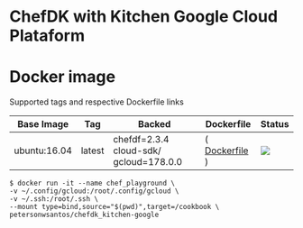 # ChefDK with Kitchen Google Cloud Plataform

#  Docker image

Supported tags and respective Dockerfile links

Base Image    |     Tag     |  Backed |  Dockerfile      |  Status
------------|-------------|--------|------------------|-------------------------------------
ubuntu:16.04   | latest      |  chefdf=2.3.4  cloud-sdk/ gcloud=178.0.0 |( [ Dockerfile ](https://github.com/petersonwsantos/chefdk_kitchen-google/blob/master/Dockerfile) ) | [![](https://images.microbadger.com/badges/image/petersonwsantos/chefdk_kitchen-google.svg)](https://microbadger.com/images/petersonwsantos/chefdk_kitchen-google "Get your own image badge on microbadger.com")


```
$ docker run -it --name chef_playground \
-v ~/.config/gcloud:/root/.config/gcloud \
-v ~/.ssh:/root/.ssh \
--mount type=bind,source="$(pwd)",target=/cookbook \
petersonwsantos/chefdk_kitchen-google
```
